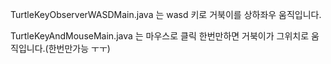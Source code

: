 ﻿TurtleKeyObserverWASDMain.java
는 wasd 키로 거북이를 상하좌우 움직입니다.

TurtleKeyAndMouseMain.java
는 마우스로 클릭 한번만하면 거북이가 그위치로 움직입니다.(한번만가능 ㅜㅜ)